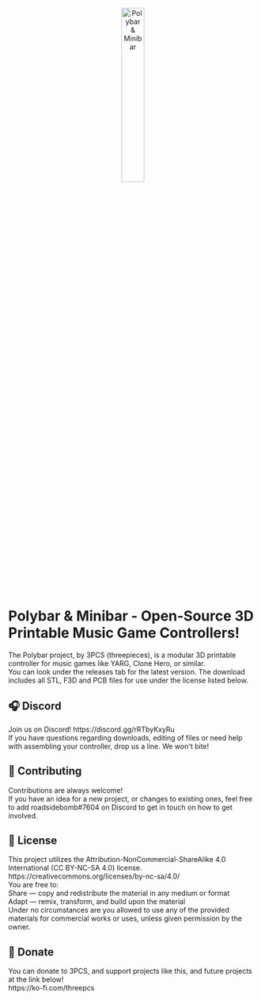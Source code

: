 <br/>
<div align="center">
<img src="https://i.imgur.com/I7idVAG.png" width="30%" alt="Polybar & Minibar">
</div>
    
    
# Polybar & Minibar - Open-Source 3D Printable Music Game Controllers!

<p>The Polybar project, by 3PCS (threepieces), is a modular 3D printable controller for music games like YARG, Clone Hero, or similar.<br /> 
You can look under the releases tab for the latest version. The download includes all STL, F3D and PCB files for use under the license listed below.</p>

## 🎧 Discord 

<p>Join us on Discord! https://discord.gg/rRTbyKxyRu<br /> 
If you have questions regarding downloads, editing of files or need help with assembling your controller, drop us a line. We won't bite!</p>

## 🔨 Contributing

<p>Contributions are always welcome!<br /> 
If you have an idea for a new project, or changes to existing ones, feel free to add roadsidebomb#7604 on Discord to get in touch on how to get involved.</p>

## 💎 License

<p>This project utilizes the Attribution-NonCommercial-ShareAlike 4.0 International (CC BY-NC-SA 4.0) license.<br /> 
https://creativecommons.org/licenses/by-nc-sa/4.0/<br /> 
You are free to:<br /> 
Share — copy and redistribute the material in any medium or format<br /> 
Adapt — remix, transform, and build upon the material<br /> 
Under no circumstances are you allowed to use any of the provided materials for commercial works or uses, unless given permission by the owner.</p>

## 💸 Donate

<p>You can donate to 3PCS, and support projects like this, and future projects at the link below!<br /> 
https://ko-fi.com/threepcs</p>
